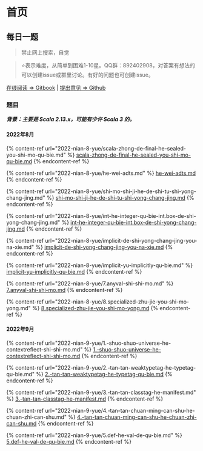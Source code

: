 # 首页

## 每日一题

> 禁止网上搜索，自觉

> ⭐️表示难度，从简单到困难1-10星。QQ群：892402908，对答案有想法的可以创建issue或群里讨论。有好的问题也可创建issue。

[在线阅读 => Gitbook](https://dreamylost.gitbook.io/question4scala/) | [提出意见 => Github](https://github.com/jxnu-liguobin/question4scala)

### 题目

_**背景：主要是 Scala 2.13.x，可能有少许 Scala 3 的。**_

#### 2022年8月

{% content-ref url="2022-nian-8-yue/scala-zhong-de-final-he-sealed-you-shi-mo-qu-bie.md" %}
[scala-zhong-de-final-he-sealed-you-shi-mo-qu-bie.md](2022-nian-8-yue/scala-zhong-de-final-he-sealed-you-shi-mo-qu-bie.md)
{% endcontent-ref %}

{% content-ref url="2022-nian-8-yue/he-wei-adts.md" %}
[he-wei-adts.md](2022-nian-8-yue/he-wei-adts.md)
{% endcontent-ref %}

{% content-ref url="2022-nian-8-yue/shi-mo-shi-ji-he-de-shi-tu-shi-yong-chang-jing.md" %}
[shi-mo-shi-ji-he-de-shi-tu-shi-yong-chang-jing.md](2022-nian-8-yue/shi-mo-shi-ji-he-de-shi-tu-shi-yong-chang-jing.md)
{% endcontent-ref %}

{% content-ref url="2022-nian-8-yue/int-he-integer-qu-bie-int.box-de-shi-yong-chang-jing.md" %}
[int-he-integer-qu-bie-int.box-de-shi-yong-chang-jing.md](2022-nian-8-yue/int-he-integer-qu-bie-int.box-de-shi-yong-chang-jing.md)
{% endcontent-ref %}

{% content-ref url="2022-nian-8-yue/implicit-de-shi-yong-chang-jing-you-na-xie.md" %}
[implicit-de-shi-yong-chang-jing-you-na-xie.md](2022-nian-8-yue/implicit-de-shi-yong-chang-jing-you-na-xie.md)
{% endcontent-ref %}

{% content-ref url="2022-nian-8-yue/implicit-yu-implicitly-qu-bie.md" %}
[implicit-yu-implicitly-qu-bie.md](2022-nian-8-yue/implicit-yu-implicitly-qu-bie.md)
{% endcontent-ref %}

{% content-ref url="2022-nian-8-yue/7.anyval-shi-shi-mo.md" %}
[7.anyval-shi-shi-mo.md](2022-nian-8-yue/7.anyval-shi-shi-mo.md)
{% endcontent-ref %}

{% content-ref url="2022-nian-8-yue/8.specialized-zhu-jie-you-shi-mo-yong.md" %}
[8.specialized-zhu-jie-you-shi-mo-yong.md](2022-nian-8-yue/8.specialized-zhu-jie-you-shi-mo-yong.md)
{% endcontent-ref %}

#### 2022年9月

{% content-ref url="2022-nian-9-yue/1.-shuo-shuo-universe-he-contextreflect-shi-shi-mo.md" %}
[1.-shuo-shuo-universe-he-contextreflect-shi-shi-mo.md](2022-nian-9-yue/1.-shuo-shuo-universe-he-contextreflect-shi-shi-mo.md)
{% endcontent-ref %}

{% content-ref url="2022-nian-9-yue/2.-tan-tan-weaktypetag-he-typetag-qu-bie.md" %}
[2.-tan-tan-weaktypetag-he-typetag-qu-bie.md](2022-nian-9-yue/2.-tan-tan-weaktypetag-he-typetag-qu-bie.md)
{% endcontent-ref %}

{% content-ref url="2022-nian-9-yue/3.-tan-tan-classtag-he-manifest.md" %}
[3.-tan-tan-classtag-he-manifest.md](2022-nian-9-yue/3.-tan-tan-classtag-he-manifest.md)
{% endcontent-ref %}

{% content-ref url="2022-nian-9-yue/4.-tan-tan-chuan-ming-can-shu-he-chuan-zhi-can-shu.md" %}
[4.-tan-tan-chuan-ming-can-shu-he-chuan-zhi-can-shu.md](2022-nian-9-yue/4.-tan-tan-chuan-ming-can-shu-he-chuan-zhi-can-shu.md)
{% endcontent-ref %}

{% content-ref url="2022-nian-9-yue/5.def-he-val-de-qu-bie.md" %}
[5.def-he-val-de-qu-bie.md](2022-nian-9-yue/5.def-he-val-de-qu-bie.md)
{% endcontent-ref %}
